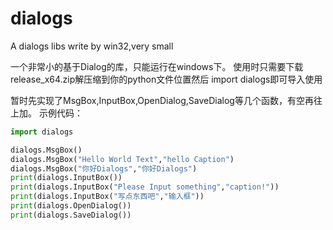 # dialogs
A dialogs libs write by win32,very small

一个非常小的基于Dialog的库，只能运行在windows下。
使用时只需要下载release_x64.zip解压缩到你的python文件位置然后
import dialogs即可导入使用

暂时先实现了MsgBox,InputBox,OpenDialog,SaveDialog等几个函数，有空再往上加。
示例代码：

```python
import dialogs

dialogs.MsgBox()
dialogs.MsgBox("Hello World Text","hello Caption")
dialogs.MsgBox("你好Dialogs","你好Dialogs")
print(dialogs.InputBox())
print(dialogs.InputBox("Please Input something","caption!"))
print(dialogs.InputBox("写点东西吧","输入框"))
print(dialogs.OpenDialog())
print(dialogs.SaveDialog())
```